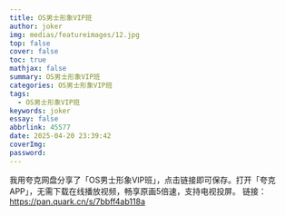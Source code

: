 ```yaml
---
title: OS男士形象VIP班
author: joker
img: medias/featureimages/12.jpg
top: false
cover: false
toc: true
mathjax: false
summary: OS男士形象VIP班
categories: OS男士形象VIP班
tags:
  - OS男士形象VIP班
keywords: joker
essay: false
abbrlink: 45577
date: 2025-04-20 23:39:42
coverImg:
password:
---
```


我用夸克网盘分享了「OS男士形象VIP班」，点击链接即可保存。打开「夸克APP」，无需下载在线播放视频，畅享原画5倍速，支持电视投屏。
链接：https://pan.quark.cn/s/7bbff4ab118a
